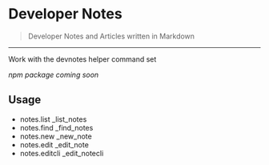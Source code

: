 # Developer Notes

> Developer Notes and Articles written in Markdown


---

Work with the devnotes helper command set

*npm package coming soon*

## Usage

 - notes.list                   \_list_notes
 - notes.find                   \_find_notes
 - notes.new                    \_new_note
 - notes.edit                   \_edit_note
 - notes.editcli                \_edit_notecli
